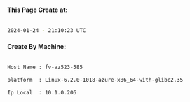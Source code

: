 
   
#### This Page Create at:

```bash

2024-01-24 - 21:10:23 UTC

```

#### Create By Machine:

```bash

Host Name : fv-az523-585

platform  : Linux-6.2.0-1018-azure-x86_64-with-glibc2.35

Ip Local  : 10.1.0.206

```

